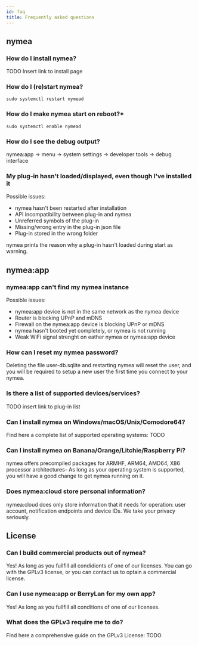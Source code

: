 ```yaml
---
id: faq
title: Frequently asked questions
---
```


## nymea

### How do I install nymea?

TODO Insert link to install page

### How do I (re)start nymea?

``` sudo systemctl restart nymead ```

### How do I make nymea start on reboot?*

``` sudo systemctl enable nymead ```

### How do I see the debug output?

nymea:app -> menu -> system settings -> developer tools -> debug interface

### My plug-in hasn't loaded/displayed, even though I've installed it

Possible issues:

* nymea hasn't been restarted after installation
* API incompatibility between plug-in and nymea
* Unreferred symbols of the plug-in
* Missing/wrong entry in the plug-in json file
* Plug-in stored in the wrong folder

nymea prints the reason why a plug-in hasn't loaded during start as warning.

## nymea:app

### nymea:app can't find my nymea instance

Possible issues:

* nymea:app device is not in the same network as the nymea device
* Router is blocking UPnP and mDNS
* Firewall on the nymea:app device is blocking UPnP or mDNS
* nymea hasn't booted yet completely, or nymea is not running
* Weak WiFi signal strenght on eather nymea or nymea:app device

### How can I reset my nymea password?

Deleting the file user-db.sqlite and restarting nymea will reset the user,
and you will be required to setup a new user the first time you connect 
to your nymea.

### Is there a list of supported devices/services?

TODO insert link to plug-in list

### Can I install nymea on Windows/macOS/Unix/Comodore64?

Find here a complete list of supported operating systems: TODO

### Can I install nymea on Banana/Orange/Litchie/Raspberry Pi?

nymea offers precompiled packages for ARMHF, ARM64, AMD64, X86 processor architectures-
As long as your operating system is supported, you will have a good change to get 
nymea running on it.

### Does nymea:cloud store personal information?

nymea:cloud does only store information that it needs for operation: user account, notification endpoints and device IDs.
We take your privacy seriously.

## License 

### Can I build commercial products out of nymea?

Yes! As long as you fullfill all condidionts of one of our licenses. You can go with the GPLv3
license, or you can contact us to optain a commercial license.

### Can I use nymea:app or BerryLan for my own app?

Yes! As long as you fullfill all conditions of one of our licenses.

### What does the GPLv3 require me to do?

Find here a comprehensive guide on the GPLv3 License: TODO
